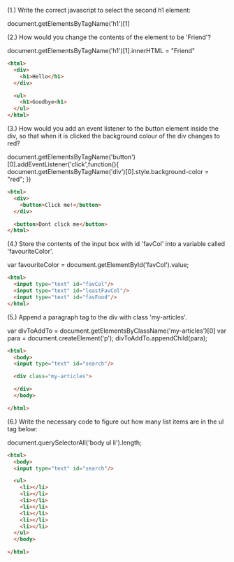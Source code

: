 (1.) Write the correct javascript to select the second h1 element:

document.getElementsByTagName('h1')[1]



(2.) How would you change the contents of the element to be 'Friend'?


document.getElementsByTagName('h1')[1].innerHTML = "Friend"




```html
<html>
  <div>
    <h1>Hello</h1>
  </div>

  <ul>
    <h1>Goodbye<h1>
  </ul>
</html>
```

(3.) How would you add an event listener to the button element inside the div, so that when it is clicked the background colour of the div changes to red?



document.getElementsByTagName('button')[0].addEventListener('click',function(){
    document.getElementsByTagName('div')[0].style.background-color = "red";
})


```html
<html>
  <div>
    <button>Click me!</button>
  </div>

  <button>Dont click me</button>
</html>
```

(4.) Store the contents of the input box with id 'favCol' into a variable called 'favouriteColor'.

var favouriteColor = document.getElementById('favCol').value;



```html
<html>
  <input type="text" id="favCol"/>
  <input type="text" id="leastFavCol"/>
  <input type="text" id="favFood"/>
</html>
```

(5.) Append a paragraph tag to the div with class 'my-articles'.


var divToAddTo = document.getElementsByClassName('my-articles')[0]
var para = document.createElement('p');
divToAddTo.appendChild(para);

```html
<html>
  <body>
  <input type="text" id="search"/>

  <div class="my-articles">

  </div>
  </body>

</html>
```

(6.) Write the necessary code to figure out how many list items are in the ul tag below:

document.querySelectorAll('body ul li').length;



```html
<html>
  <body>
  <input type="text" id="search"/>

  <ul>
    <li></li>
    <li></li>
    <li></li>
    <li></li>
    <li></li>
    <li></li>
    <li></li>
  </ul>
  </body>

</html>
```
